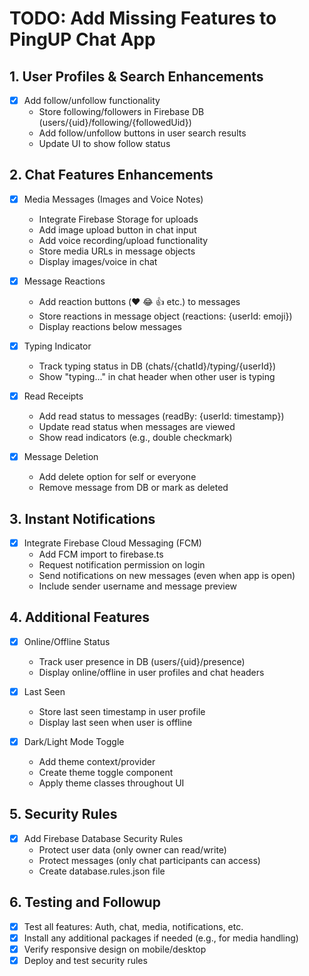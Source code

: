# TODO: Add Missing Features to PingUP Chat App

## 1. User Profiles & Search Enhancements
- [x] Add follow/unfollow functionality
  - Store following/followers in Firebase DB (users/{uid}/following/{followedUid})
  - Add follow/unfollow buttons in user search results
  - Update UI to show follow status

## 2. Chat Features Enhancements
- [x] Media Messages (Images and Voice Notes)
  - Integrate Firebase Storage for uploads
  - Add image upload button in chat input
  - Add voice recording/upload functionality
  - Store media URLs in message objects
  - Display images/voice in chat

- [x] Message Reactions
  - Add reaction buttons (❤️ 😂 👍 etc.) to messages
  - Store reactions in message object (reactions: {userId: emoji})
  - Display reactions below messages

- [x] Typing Indicator
  - Track typing status in DB (chats/{chatId}/typing/{userId})
  - Show "typing..." in chat header when other user is typing

- [x] Read Receipts
  - Add read status to messages (readBy: {userId: timestamp})
  - Update read status when messages are viewed
  - Show read indicators (e.g., double checkmark)

- [x] Message Deletion
  - Add delete option for self or everyone
  - Remove message from DB or mark as deleted

## 3. Instant Notifications
- [x] Integrate Firebase Cloud Messaging (FCM)
  - Add FCM import to firebase.ts
  - Request notification permission on login
  - Send notifications on new messages (even when app is open)
  - Include sender username and message preview

## 4. Additional Features
- [x] Online/Offline Status
  - Track user presence in DB (users/{uid}/presence)
  - Display online/offline in user profiles and chat headers

- [x] Last Seen
  - Store last seen timestamp in user profile
  - Display last seen when user is offline

- [x] Dark/Light Mode Toggle
  - Add theme context/provider
  - Create theme toggle component
  - Apply theme classes throughout UI

## 5. Security Rules
- [x] Add Firebase Database Security Rules
  - Protect user data (only owner can read/write)
  - Protect messages (only chat participants can access)
  - Create database.rules.json file

## 6. Testing and Followup
- [x] Test all features: Auth, chat, media, notifications, etc.
- [x] Install any additional packages if needed (e.g., for media handling)
- [x] Verify responsive design on mobile/desktop
- [x] Deploy and test security rules
